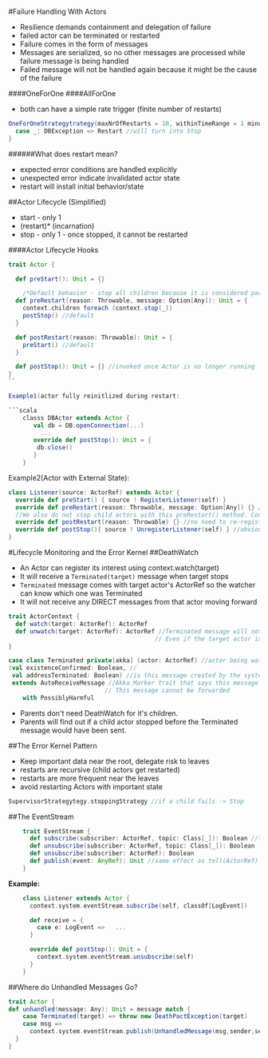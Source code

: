 #Failure Handling With Actors
- Resilience demands containment and delegation of failure
- failed actor can be terminated or restarted
- Failure comes in the form of messages
- Messages are serialized, so no other messages are processed while failure message is being handled
- Failed message will not be handled again because it might be the cause of the failure

####OneForOne
####AllForOne
- both can have a simple rate trigger (finite number of restarts)

```scala
OneForOneStrategytrategy(maxNrOfRestarts = 10, withinTimeRange = 1 minute) {
  case _: DBException => Restart //will turn into Stop
}
```

######What does restart mean?
- expected error conditions are handled explicitly
- unexpected error indicate invalidated actor state
- restart will install initial behavior/state

##Actor Lifecycle (Simplified)
- start - only 1
- (restart)* (incarnation)
- stop - only 1 - once stopped, it cannot be restarted

####Actor Lifecycle Hooks
```scala
trait Actor {

  def preStart(): Unit = {}

    /*Default behavior - stop all children because it is considered part of the Actor's state*/
  def preRestart(reason: Throwable, message: Option[Any]): Unit = {
    context.children foreach (context.stop(_))
    postStop() //default
  }

  def postRestart(reason: Throwable): Unit = {
    preStart() //default
  }

  def postStop(): Unit = {} //invoked once Actor is no longer running
}
``

Example1(actor fully reinitlized during restart:

```scala
    classs DBActor extends Actor {
       val db = DB.openConnection(...)
         ...
       override def postStop(): Unit = {
        db.close()
       }
    }
```

Example2(Actor with External State):
```scala
class Listener(source: ActorRef) extends Actor {
  override def preStart() { source ! RegisterListener(self) }
  override def preRestart(reason: Throwable, message: Option[Any]) {} //Do nothing because `source` ActorRef stays valid across lifecycle
  //We also do not stop child actors with this preRestart() method. Context will recursively restart child actors that were not stopped
  override def postRestart(reason: Throwable) {} //no need to re-register because we didn't unregister
  override def postStop(){ source ! UnregisterListener(self) } //obvious
}
```

#Lifecycle Monitoring and the Error Kernel
##DeathWatch
- An Actor can register its interest using context.watch(target)
- It will receive a `Terminated(target)` message when target stops
- `Terminated` message comes with target actor's ActorRef so the watcher can know which one was Terminated
- It will not receive any DIRECT messages from that actor moving forward

```scala
trait ActorContext {
  def watch(target: ActorRef): ActorRef
  def unwatch(target: ActorRef): ActorRef //Terminated message will not be sent once you do this.
                                         // Even if the target actor is in the middle of being terminated. No race condition
}
```
```scala
case class Terminated private[akka] (actor: ActorRef) //actor being watched
(val existenceConfirmed: Boolean, //
 val addressTerminated: Boolean) //is this message created by the system ?
 extends AutoReceiveMessage //Akka Marker trait that says this message is handled by the ActorContext especially
                           // This message cannot be forwarded
    with PossiblyHarmful
 ```

- Parents don't need DeathWatch for it's children.
- Parents will find out if a child actor stopped before the Terminated message would have been sent.

##The Error Kernel Pattern
- Keep important data near the root, delegate risk to leaves
- restarts are recursive (child actors get restarted)
- restarts are more frequent near the leaves
- avoid restarting Actors with important state

```scala
SupervisorStrategytegy.stoppingStrategy //if a child fails -> Stop
```
##The EventStream
```scala
    trait EventStream {
      def subscribe(subscriber: ActorRef, topic: Class[_]): Boolean //this is a Java class. Not a scala class
      def unsubscribe(subscriber: ActorRef, topic: Class[_]): Boolean
      def unsubscribe(subscriber: ActorRef): Boolean
      def publish(event: AnyRef): Unit //same effect as tell(ActorRef)
    }
```

**Example:**
```scala
    class Listener extends Actor {
      context.system.eventStream.subscribe(self, classOf[LogEvent])

      def receive = {
        case e: LogEvent =>   ...
      }

      override def postStop(): Unit = {
        context.system.eventStream.unsubscribe(self)
      }
    }
```

##Where do Unhandled Messages Go?
```scala
trait Actor {
def unhandled(message: Any): Unit = message match {
    case Terminated(target) => throw new DeathPactException(target)
    case msg =>
      context.system.eventStream.publish(UnhandledMessage(msg,sender,self))
  }
}
```